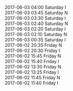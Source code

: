 2017-06-03 04:00 Saturday  I  
2017-06-03 03:45 Saturday  N  
2017-06-03 03:30 Saturday  I  
2017-06-03 02:40 Saturday  N  
2017-06-03 02:20 Saturday  I  
2017-06-03 02:10 Saturday  N  
2017-06-03 00:35 Saturday  I  
2017-06-02 20:35 Friday  N  
2017-06-02 20:30 Friday  I  
2017-06-02 15:45 Friday  N  
2017-06-02 15:40 Friday  I  
2017-06-02 13:30 Friday  N  
2017-06-02 13:25 Friday  I  
2017-06-02 11:45 Friday  N  
2017-06-02 11:40 Friday  I  
